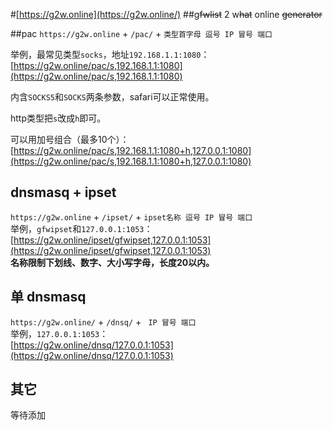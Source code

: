 
#[https://g2w.online](https://g2w.online/)
##g~~fwlist~~ 2 w~~hat~~ online ~~generator~~

##pac
`https://g2w.online` + `/pac/` + `类型首字母 逗号 IP 冒号 端口`
                     
举例，最常见类型`socks`，地址`192.168.1.1:1080`：                     
[https://g2w.online/pac/s,192.168.1.1:1080](https://g2w.online/pac/s,192.168.1.1:1080)               

内含`SOCKS5`和`SOCKS`两条参数，safari可以正常使用。
        
http类型把`s`改成`h`即可。
          
可以用加号组合（最多10个）：            
[https://g2w.online/pac/s,192.168.1.1:1080+h,127.0.0.1:1080](https://g2w.online/pac/s,192.168.1.1:1080+h,127.0.0.1:1080)     

## dnsmasq + ipset
`https://g2w.online` + `/ipset/` + `ipset名称 逗号 IP 冒号 端口`          
举例，`gfwipset`和`127.0.0.1:1053`：            
[https://g2w.online/ipset/gfwipset,127.0.0.1:1053](https://g2w.online/ipset/gfwipset,127.0.0.1:1053)             
**名称限制下划线、数字、大小写字母，长度20以内。**

## 单 dnsmasq         
`https://g2w.online/` + `/dnsq/` + ` IP 冒号 端口`               
举例，`127.0.0.1:1053`：            
[https://g2w.online/dnsq/127.0.0.1:1053](https://g2w.online/dnsq/127.0.0.1:1053)        
## 其它
等待添加